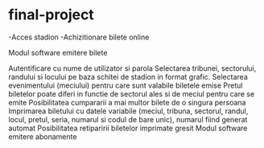 # final-project
-Acces stadion
-Achizitionare bilete online


Modul software emitere bilete

Autentificare cu nume de utilizator si parola
Selectarea tribunei, sectorului, randului si locului pe baza schitei de stadion in format grafic.
Selectarea evenimentului (meciului) pentru care sunt valabile biletele emise
Pretul biletelor poate diferi in functie de sectorul ales si de meciul pentru care se emite
Posibilitatea cumpararii a mai multor bilete de o singura persoana
Imprimarea biletului cu datele variabile (meciul, tribuna, sectorul, randul, locul, pretul, seria, numarul si codul de bare unic), numarul fiind generat automat
Posibilitatea retiparirii biletelor imprimate gresit
Modul software emitere abonamente
